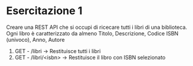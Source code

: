 # Esercitazione 1
Creare una REST API che si occupi di ricecare tutti i libri di una biblioteca.
Ogni libro è caratterizzato da almeno Titolo, Descrizione, Codice ISBN (univoco), Anno, Autore

1. GET - /libri         -> Restituisce tutti i libri
2. GET - /libri/&lt;isbn&gt;  -> Restituisce il libro con ISBN selezionato